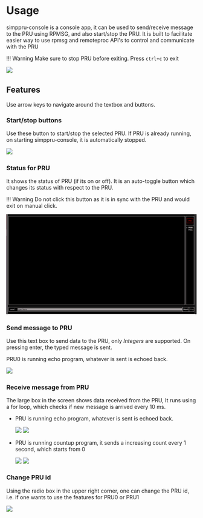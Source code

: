 # Usage

simppru-console is a console app, it can be used to send/receive message to the PRU using RPMSG, and also start/stop the PRU. It is built to facilitate easier way to use rpmsg and remoteproc API's to control and communicate with the PRU

!!! Warning
    Make sure to stop PRU before exiting. Press `ctrl+c` to exit
    
![](images/main_screen.png)   

## Features

Use arrow keys to navigate around the textbox and buttons.

### Start/stop buttons

Use these button to start/stop the selected PRU. If PRU is already running, on starting simppru-console, it is automatically stopped.

![](images/stop_screen.png)

### Status for PRU

It shows the status of PRU (if its on or off). It is an auto-toggle button which changes its status with respect to the PRU.

!!! Warning
    Do not click this button as it is in sync with the PRU and would exit on manual click.

![](images/pru_status.png)

### Send message to PRU

Use this text box to send data to the PRU, only *Integers* are supported. On pressing enter, the typed message is sent.

PRU0 is running echo program, whatever is sent is echoed back.

![](images/send_screen.png)

### Receive message from PRU

The large box in the screen shows data received from the PRU, It runs using a for loop, which checks if new message is arrived every 10 ms.

* PRU is running echo program, whatever is sent is echoed back.

    ![](images/receive_screen.png)
    ![](images/receive_screen_2.png)

* PRU is running countup program, it sends a increasing count every 1 second, which starts from 0

    ![](images/receive_counter.png)
    ![](images/receive_counter_2.png)

### Change PRU id

Using the radio box in the upper right corner, one can change the PRU id, i.e. if one wants to use the features for PRU0 or PRU1

![](images/select_pru_id_screen.png)